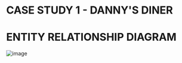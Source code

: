 # CASE STUDY 1 - DANNY'S DINER 

# ENTITY RELATIONSHIP DIAGRAM
![image](https://github.com/IshanOze/8-week-SQL-Challenge/assets/72873175/e0a1db1a-ce7d-40ff-8456-14396386ab11)

